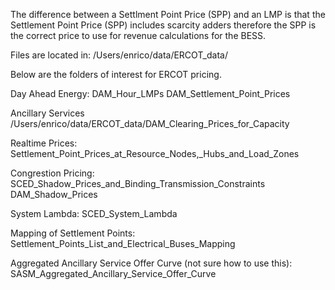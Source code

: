 
The difference between a Settlment Point Price (SPP) and an LMP is that the Settlement Point Price (SPP) includes scarcity adders therefore the SPP is the correct price to use for revenue calculations for the BESS.

Files are located in:
/Users/enrico/data/ERCOT_data/

Below are the folders of interest for ERCOT pricing.

Day Ahead Energy:
DAM_Hour_LMPs
DAM_Settlement_Point_Prices

Ancillary Services
/Users/enrico/data/ERCOT_data/DAM_Clearing_Prices_for_Capacity

Realtime Prices:
Settlement_Point_Prices_at_Resource_Nodes,_Hubs_and_Load_Zones

Congrestion Pricing:
SCED_Shadow_Prices_and_Binding_Transmission_Constraints
DAM_Shadow_Prices

System Lambda:
SCED_System_Lambda

Mapping of Settlement Points:
Settlement_Points_List_and_Electrical_Buses_Mapping


Aggregated Ancillary Service Offer Curve (not sure how to use this):
SASM_Aggregated_Ancillary_Service_Offer_Curve